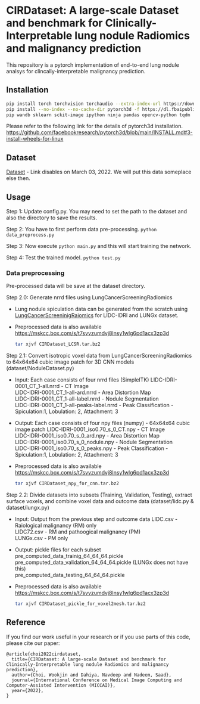 # CIRDataset: A large-scale Dataset and benchmark for Clinically-Interpretable lung nodule Radiomics and malignancy prediction

This repository is a pytorch implementation of end-to-end lung nodule analsys for clincally-interpretable malignancy prediction.

## Installation
```bash
pip install torch torchvision torchaudio --extra-index-url https://download.pytorch.org/whl/cu113
pip install --no-index --no-cache-dir pytorch3d -f https://dl.fbaipublicfiles.com/pytorch3d/packaging/wheels/py38_cu113_pyt1110/download.html
pip wandb sklearn sckit-image ipython ninja pandas opencv-python tqdm
```
Please refer to the following link for the details of pytorch3d installation.
https://github.com/facebookresearch/pytorch3d/blob/main/INSTALL.md#3-install-wheels-for-linux

## Dataset
[Dataset](https://mskcc.ent.box.com/s/w9n5ypo48pq3h5lkxwva5vlnwmxzbc05) - Link disables on March 03, 2022. We will put this data someplace else then.



## Usage
Step 1: Update config.py. You may need to set the path to the dataset and also the directory to save the results.

Step 2: You have to first perform data pre-processing. `python data_preprocess.py`

Step 3: Now execute `python main.py` and this will start training the network.

Step 4: Test the trained model. `python test.py`

### Data preprocessing
Pre-processed data will be save at the dataset directory.

Step 2.0: Generate nrrd files using LungCancerScreeningRadiomics
- Lung nodule spiculation data can be generated from the scratch using  [LungCancerScreeninigRaiomics](https://github.com/taznux/LungCancerScreeningRadiomics) for LIDC-IDRI and LUNGx dataset.  

- Preprocessed data is also available
https://mskcc.box.com/s/t7svvzumdvj8lnsy1wlg6pd1acx3zp3d  
    ```bash
    tar xjvf CIRDataset_LCSR.tar.bz2
    ```

Step 2.1: Convert isotropic voxel data from LungCancerScreeningRadiomics to 64x64x64 cubic image patch for 3D CNN models (dataset/NoduleDataset.py)
- Input: Each case consists of four nrrd files (SimpleITK)
    LIDC-IDRI-0001_CT_1-all.nrrd                - CT Image  
    LIDC-IDRI-0001_CT_1-all-ard.nrrd            - Area Distortion Map  
    LIDC-IDRI-0001_CT_1-all-label.nrrd          - Nodule Segmentation  
    LIDC-IDRI-0001_CT_1-all-peaks-label.nrrd    - Peak Classification - Spiculation:1, Lobulation: 2, Attachment: 3  
- Output: Each case consists of four npy files (numpy) - 64x64x64 cubic image patch
    LIDC-IDRI-0001_iso0.70_s_0_CT.npy           - CT Image  
    LIDC-IDRI-0001_iso0.70_s_0_ard.npy          - Area Distortion Map  
    LIDC-IDRI-0001_iso0.70_s_0_nodule.npy       - Nodule Segmentation  
    LIDC-IDRI-0001_iso0.70_s_0_peaks.npy        - Peak Classification - Spiculation:1, Lobulation: 2, Attachment: 3  

- Preprocessed data is also available
https://mskcc.box.com/s/t7svvzumdvj8lnsy1wlg6pd1acx3zp3d  
    ```bash
    tar xjvf CIRDataset_npy_for_cnn.tar.bz2
    ```
  
Step 2.2: Divide datasets into subsets (Training, Validation, Testing), extract surface voxels, and combine voxel data and outcome data (dataset/lidc.py & dataset/lungx.py)
- Input: Output from the previous step and outcome data
  LIDC.csv - Raiological malignancy (RM) only  
  LIDC72.csv - RM and pathoogical malignancy (PM)  
  LUNGx.csv - PM only  
- Output: pickle files for each subset
  pre_computed_data_trainig_64_64_64.pickle  
  pre_computed_data_validation_64_64_64.pickle (LUNGx does not have this)  
  pre_computed_data_testing_64_64_64.pickle  

- Preprocessed data is also available
https://mskcc.box.com/s/t7svvzumdvj8lnsy1wlg6pd1acx3zp3d  
    ```bash
    tar xjvf CIRDataset_pickle_for_voxel2mesh.tar.bz2
    ```

## Reference
If you find our work useful in your research or if you use parts of this code, please cite our paper:
```
@article{choi2022cirdataset,
  title={CIRDataset: A large-scale Dataset and benchmark for Clinically-Interpretable lung nodule Radiomics and malignancy prediction},
  author={Choi, Wookjin and Dahiya, Navdeep and Nadeem, Saad},
  journal={International Conference on Medical Image Computing and Computer-Assisted Intervention (MICCAI)},
  year={2022},
}
```
